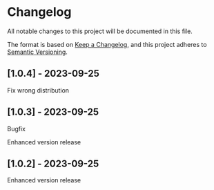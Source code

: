 # Changelog

All notable changes to this project will be documented in this file.

The format is based on [Keep a Changelog](https://keepachangelog.com/en/1.0.0/),
and this project adheres to [Semantic Versioning](https://semver.org/spec/v2.0.0.html).

## [1.0.4] - 2023-09-25

Fix wrong distribution

## [1.0.3] - 2023-09-25

Bugfix

Enhanced version release
## [1.0.2] - 2023-09-25

Enhanced version release
